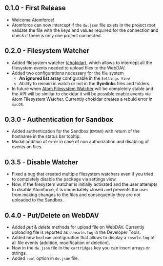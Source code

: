## 0.1.0 - First Release
*   Welcome Atomforce!
*   Atomforce can now intercept if the `dw.json` file exists in the project root, validate the file with the keys and values required for the connection and check if there is only one project connected.

## 0.2.0 - Filesystem Watcher
*   Added filesystem watcher ([chokidar](https://github.com/paulmillr/chokidar)), which allows to intercept all the filesystem events needed to upload files to the WebDAV.
*   Added two configurations necessary for the file system
    -   **An ignored list array** configurable in the `Settings View`
    -   Ability to remain in watch or not in the **Symlinks** files and folders.
*   In future when [Atom Filesystem Watcher](https://github.com/atom/watcher) will be completely stable and the API will be similar to chokidar it will be possible enable events via Atom Filesystem Watcher. Currently chokidar creates a rebuid error in `macOS`.

## 0.3.0 - Authentication for Sandbox

*   Added authentication for the Sandbox (`DWDAV`) with return of the hostname in the status bar tooltip.
*   Modal addition of error in case of non authorization and disabling of events on files.

## 0.3.5 - Disable Watcher

*   Fixed a bug that created multiple filesystem watchers even if you tried to completely disable the package via settings view.
*   Now, if the filesystem watcher is initially activated and the user attempts to disable Atomforce, it is immediately closed and prevents the user from making changes to the files and consequently they are not uploaded to the Sandbox.

## 0.4.0 - Put/Delete on WebDAV

*   Added *put* & *delete* methods for upload file on WebDAV. Currently uploading file is reported as `console.log` in the Developer Tools.
*   Added new `boolean` configuration that allows to display a `cosole.log` of all file events (addition, modification or deletion).
*   Now in the `dw.json` file in the `cartridges` key you can insert arrays or strings.
*   Added `root` option in `dw.json` file.
